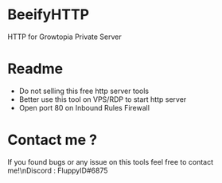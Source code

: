 # BeeifyHTTP
HTTP for Growtopia Private Server

# Readme
- Do not selling this free http server tools
- Better use this tool on VPS/RDP to start http server
- Open port 80 on Inbound Rules Firewall

# Contact me ?
If you found bugs or any issue on this tools feel free to contact me!\nDiscord : FluppyID#6875
